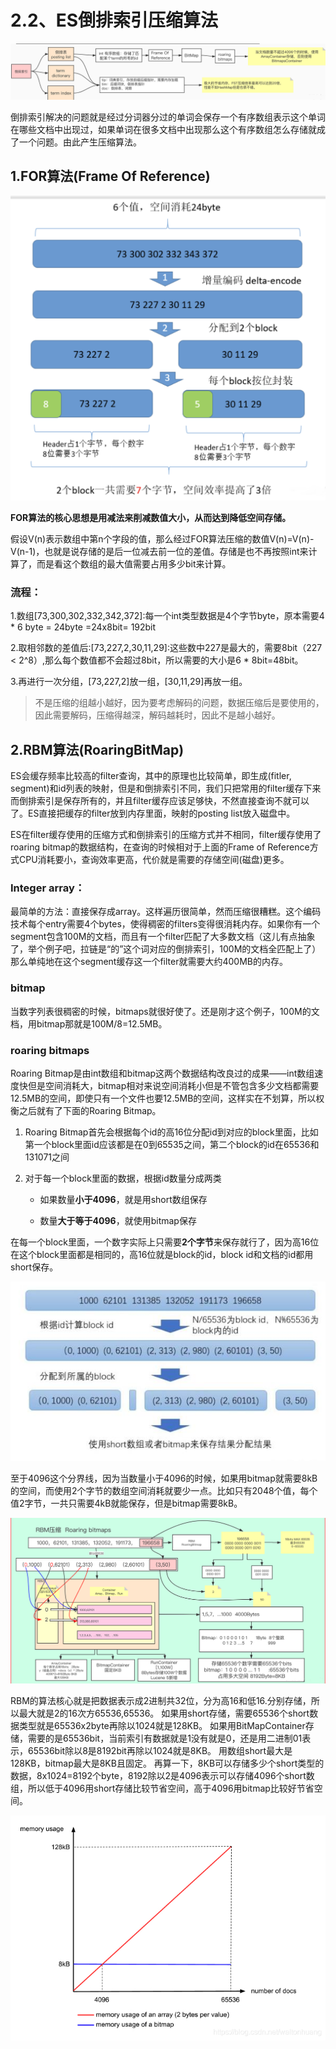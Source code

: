 # 2.2、ES倒排索引压缩算法

![](https://raw.githubusercontent.com/dililidili/study-docs/main/docs/img/Elasticsearch/es-2-2-1.png)

倒排索引解决的问题就是经过分词器分过的单词会保存一个有序数组表示这个单词在哪些文档中出现过，如果单词在很多文档中出现那么这个有序数组怎么存储就成了一个问题。由此产生压缩算法。

## 1.FOR算法(Frame Of Reference)

<img src="https://raw.githubusercontent.com/dililidili/study-docs/main/docs/img/Elasticsearch/image-20220908170024428.png" alt="image-20220908170024428" style="zoom:50%;" />

**FOR算法的核心思想是用减法来削减数值大小，从而达到降低空间存储。**

假设V(n)表示数组中第n个字段的值，那么经过FOR算法压缩的数值V(n)=V(n)-V(n-1)，也就是说存储的是后一位减去前一位的差值。存储是也不再按照int来计算了，而是看这个数组的最大值需要占用多少bit来计算。

### 流程：

1.数组[73,300,302,332,342,372]:每一个int类型数据是4个字节byte，原本需要4 * 6 byte = 24byte =24x8bit= 192bit

2.取相邻数的差值后:[73,227,2,30,11,29]:这些数中227是最大的，需要8bit（227 < 2^8）,那么每个数值都不会超过8bit，所以需要的大小是6 * 8bit=48bit。

3.再进行一次分组，[73,227,2]放一组，[30,11,29]再放一组。

> 不是压缩的组越小越好，因为要考虑解码的问题，数据压缩后是要使用的，因此需要解码，压缩得越深，解码越耗时，因此不是越小越好。
>

## 2.RBM算法(RoaringBitMap)

ES会缓存频率比较高的filter查询，其中的原理也比较简单，即生成(fitler,  segment)和id列表的映射，但是和倒排索引不同，我们只把常用的filter缓存下来而倒排索引是保存所有的，并且filter缓存应该足够快，不然直接查询不就可以了。ES直接把缓存的filter放到内存里面，映射的posting list放入磁盘中。

ES在filter缓存使用的压缩方式和倒排索引的压缩方式并不相同，filter缓存使用了roaring  bitmap的数据结构，在查询的时候相对于上面的Frame of  Reference方式CPU消耗要小，查询效率更高，代价就是需要的存储空间(磁盘)更多。

### Integer array：

最简单的方法：直接保存成array。这样遍历很简单，然而压缩很糟糕。这个编码技术每个entry需要4个bytes，使得稠密的filters变得很消耗内存。如果你有一个segment包含100M的文档，而且有一个filter匹配了大多数文档（这儿有点抽象了，举个例子吧，拉链是“的”这个词对应的倒排索引，100M的文档全匹配上了）那么单纯地在这个segment缓存这一个filter就需要大约400MB的内存。

### bitmap

当数字列表很稠密的时候，bitmaps就很好使了。还是刚才这个例子，100M的文档，用bitmap那就是100M/8=12.5MB。

### roaring bitmaps

Roaring  Bitmap是由int数组和bitmap这两个数据结构改良过的成果——int数组速度快但是空间消耗大，bitmap相对来说空间消耗小但是不管包含多少文档都需要12.5MB的空间，即使只有一个文件也要12.5MB的空间，这样实在不划算，所以权衡之后就有了下面的Roaring Bitmap。

1. Roaring Bitmap首先会根据每个id的高16位分配id到对应的block里面，比如第一个block里面id应该都是在0到65535之间，第二个block的id在65536和131071之间

2. 对于每一个block里面的数据，根据id数量分成两类

   - 如果数量**小于4096**，就是用short数组保存

   - 数量**大于等于4096**，就使用bitmap保存

在每一个block里面，一个数字实际上只需要**2个字节**来保存就行了，因为高16位在这个block里面都是相同的，高16位就是block的id，block id和文档的id都用short保存。

![](https://raw.githubusercontent.com/dililidili/study-docs/main/docs/img/Elasticsearch/es-2-2-4.jpg)



至于4096这个分界线，因为当数量小于4096的时候，如果用bitmap就需要8kB的空间，而使用2个字节的数组空间消耗就要少一点。比如只有2048个值，每个值2字节，一共只需要4kB就能保存，但是bitmap需要8kB。

![](https://raw.githubusercontent.com/dililidili/study-docs/main/docs/img/Elasticsearch/es2-2-5.png)

RBM的算法核心就是把数据表示成2进制共32位，分为高16和低16.分别存储，所以最大就是2的16次方65536,65536。
如果用short存储，需要65536个short数据类型就是65536x2byte再除以1024就是128KB。
如果用BitMapContainer存储，需要的是65536bit，当前索引有数据就是1没有就是0，还是用二进制01表示，65536bit除以8是8192bit再除以1024就是8KB。
用数组short最大是128KB，bitmap最大是8KB且固定。
再算一下，8KB可以存储多少个short类型的数据，8x1024=8192个byte，8192除以2是4096表示可以存储4096个short数组，所以低于4096用short存储比较节省空间，高于4096用bitmap比较好节省空间。

![](https://raw.githubusercontent.com/dililidili/study-docs/main/docs/img/Elasticsearch/es2-2-6.png)